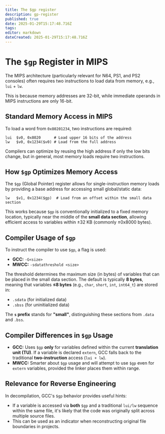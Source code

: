 ```yaml
---
title: The $gp register
description: gp-register
published: true
date: 2025-01-29T15:17:48.716Z
tags: 
editor: markdown
dateCreated: 2025-01-29T15:17:48.716Z
---
```



# The `$gp` Register in MIPS  

The MIPS architecture (particularly relevant for N64, PS1, and PS2 consoles) often requires two instructions to load data from memory, e.g., `lui` + `lw`.  

This is because memory addresses are 32-bit, while immediate operands in MIPS instructions are only 16-bit.  

## Standard Memory Access in MIPS  
To load a word from `0x80201234`, two instructions are required:  

```assembly
lui  $v0, 0x8020      # Load upper 16 bits of the address
lw   $v0, 0x1234($v0) # Load from the full address
```  

Compilers can optimize by reusing the high address if only the low bits change, but in general, most memory loads require two instructions.  

## How `$gp` Optimizes Memory Access  
The `$gp` (Global Pointer) register allows for single-instruction memory loads by providing a base address for accessing small global/static data:  

```assembly
lw   $v1, 0x1234($gp)  # Load from an offset within the small data section
```  

This works because `$gp` is conventionally initialized to a fixed memory location, typically near the middle of the **small data section**, allowing efficient access to variables within ±32 KB (commonly ±0x8000 bytes).  

## Compiler Usage of `$gp`  
To instruct the compiler to use `$gp`, a flag is used:  
- **GCC:** `-G<size>`  
- **MWCC:** `-sdatathreshold <size>`  

The threshold determines the maximum size (in bytes) of variables that can be placed in the small data section. The default is typically **8 bytes**, meaning that variables **≤8 bytes** (e.g., `char`, `short`, `int`, `int64_t`) are stored in:  
- `.sdata` (for initialized data)  
- `.sbss` (for uninitialized data)  

The **`s` prefix** stands for **"small"**, distinguishing these sections from `.data` and `.bss`.  

## Compiler Differences in `$gp` Usage  

- **GCC:** Uses `$gp` **only** for variables defined within the current **translation unit (TU)**. If a variable is declared `extern`, GCC falls back to the traditional **two-instruction** access (`lui + lw`).  
- **MWCC:** Smarter about `$gp` usage and will attempt to use `$gp` even for `extern` variables, provided the linker places them within range.  

## Relevance for Reverse Engineering  

In decompilation, GCC's `$gp` behavior provides useful hints:  
- If a variable is accessed via **both** `$gp` and a traditional `lui/lw` sequence within the same file, it's likely that the code was originally split across multiple source files.  
- This can be used as an indicator when reconstructing original file boundaries in projects.  